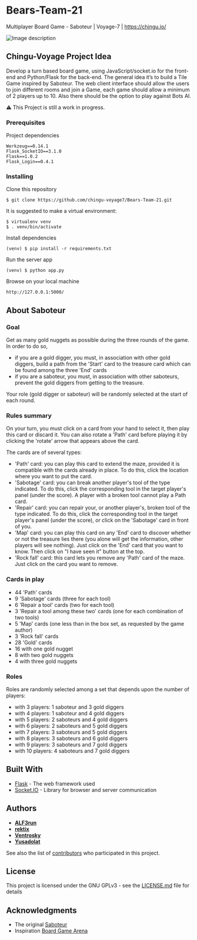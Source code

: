 # Bears-Team-21
Multiplayer Board Game - Saboteur | Voyage-7 | https://chingu.io/

![Image description](https://cf.geekdo-images.com/itemrep/img/aoCM1KdOmd7w56bQr4JSKWdDpaE=/fit-in/246x300/pic3989824.jpg)

## Chingu-Voyage Project Idea

Develop a turn based board game, using JavaScript/socket.io for the front-end and Python/Flask for the back-end. The general idea it’s to build a Tile Game inspired by Saboteur. The web client interface should allow the users to join different rooms and join a Game, each game should allow a minimum of 2 players up to 10. Also there should be the option to play against Bots AI. 

⚠️ This Project is still a work in progress.

### Prerequisites

Project dependencies

```
Werkzeug==0.14.1
Flask_SocketIO==3.1.0
Flask==1.0.2
Flask_Login==0.4.1
```

### Installing

Clone this repository

```
$ git clone https://github.com/chingu-voyage7/Bears-Team-21.git
```

It is suggested to make a virtual environment:

```
$ virtualenv venv
$ . venv/bin/activate
```

Install dependencies 

```
(venv) $ pip install -r requirements.txt
```

Run the server app

```
(venv) $ python app.py
```

Browse on your local machine 

```
http://127.0.0.1:5000/ 
```

## About Saboteur

### Goal

Get as many gold nuggets as possible during the three rounds of the game. In order to do so,
- if you are a gold digger, you must, in association with other gold diggers, build a path from the 'Start' card to the treasure card which can be found among the three 'End' cards
- if you are a saboteur, you must, in association with other saboteurs, prevent the gold diggers from getting to the treasure. 

Your role (gold digger or saboteur) will be randomly selected at the start of each round.

### Rules summary

On your turn, you must click on a card from your hand to select it, then play this card or discard it. You can also rotate a 'Path' card before playing it by clicking the 'rotate' arrow that appears above the card.

The cards are of several types:
- 'Path' card: you can play this card to extend the maze, provided it is compatible with the cards already in place. To do this, click the location where you want to put the card.
- 'Sabotage' card: you can break another player's tool of the type indicated. To do this, click the corresponding tool in the target player's panel (under the score). A player with a broken tool cannot play a Path card.
- 'Repair' card: you can repair your, or another player's, broken tool of the type indicated. To do this, click the corresponding tool in the target player's panel (under the score), or click on the 'Sabotage' card in front of you.
- 'Map' card: you can play this card on any 'End' card to discover whether or not the treasure lies there (you alone will get the information, other players will see nothing). Just click on the 'End' card that you want to know. Then click on "I have seen it" button at the top.
- 'Rock fall' card: this card lets you remove any 'Path' card of the maze. Just click on the card you want to remove. 

### Cards in play

- 44 'Path' cards
- 9 'Sabotage' cards (three for each tool)
- 6 'Repair a tool' cards (two for each tool)
- 3 'Repair a tool among these two' cards (one for each combination of two tools)
- 5 'Map' cards (one less than in the box set, as requested by the game author)
- 3 'Rock fall' cards
- 28 'Gold' cards
- 16 with one gold nugget
- 8 with two gold nuggets
- 4 with three gold nuggets 
 
### Roles

Roles are randomly selected among a set that depends upon the number of players:
- with 3 players: 1 saboteur and 3 gold diggers
- with 4 players: 1 saboteur and 4 gold diggers
- with 5 players: 2 saboteurs and 4 gold diggers
- with 6 players: 2 saboteurs and 5 gold diggers
- with 7 players: 3 saboteurs and 5 gold diggers
- with 8 players: 3 saboteurs and 6 gold diggers
- with 9 players: 3 saboteurs and 7 gold diggers
- with 10 players: 4 saboteurs and 7 gold diggers 

## Built With

* [Flask](http://flask.pocoo.org/docs/1.0/) - The web framework used
* [Socket.IO](https://socket.io/docs/) - Library for browser and server communication

## Authors

* **[ALF3run](https://github.com/ALF3run)**
* **[rektix](https://github.com/rektix)**
* **[Ventrosky](https://github.com/Ventrosky)**
* **[Yusadolat](https://github.com/Yusadolat)**

See also the list of [contributors](https://github.com/chingu-voyage7/Bears-Team-21/graphs/contributors) who participated in this project.

## License

This project is licensed under the GNU GPLv3 - see the [LICENSE.md](LICENSE.md) file for details

## Acknowledgments

* The original [Saboteur](https://boardgamegeek.com/boardgame/9220/saboteur)
* Inspiration [Board Game Arena](https://en.boardgamearena.com)
